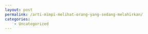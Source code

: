 ```yaml
---
layout: post
permalink: /arti-mimpi-melihat-orang-yang-sedang-melahirkan/
categories:
    - Uncategorized
---
```


